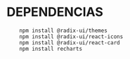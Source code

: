 # DEPENDENCIAS

```shell
    npm install @radix-ui/themes
    npm install @radix-ui/react-icons
    npm install @radix-ui/react-card
    npm install recharts

```
